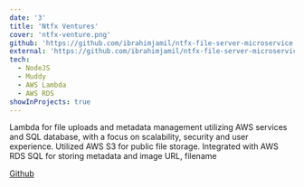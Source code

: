 ```yaml
---
date: '3'
title: 'Ntfx Ventures'
cover: 'ntfx-venture.png'
github: 'https://github.com/ibrahimjamil/ntfx-file-server-microservice'
external: 'https://github.com/ibrahimjamil/ntfx-file-server-microservice'
tech:
  - NodeJS
  - Muddy
  - AWS Lambda
  - AWS RDS
showInProjects: true
---
```


Lambda for file uploads and metadata management utilizing AWS services and SQL database, with a focus on scalability, security and user experience. Utilized AWS S3 for public file storage. Integrated with AWS RDS SQL for storing metadata and image URL, filename

[Github](https://github.com/ibrahimjamil/ntfx-file-server-microservice)